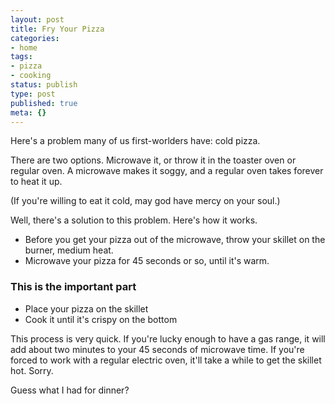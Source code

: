 ```yaml
---
layout: post
title: Fry Your Pizza
categories:
- home
tags:
- pizza
- cooking
status: publish
type: post
published: true
meta: {}
---
```


Here's a problem many of us first-worlders have: cold pizza.

There are two options. Microwave it, or throw it in the toaster oven or regular oven. A microwave makes it soggy, and a regular oven takes forever to heat it up.

(If you're willing to eat it cold, may god have mercy on your soul.)

Well, there's a solution to this problem. Here's how it works.

* Before you get your pizza out of the microwave, throw your skillet on the burner, medium heat.
* Microwave your pizza for 45 seconds or so, until it's warm.

### This is the important part

* Place your pizza on the skillet
* Cook it until it's crispy on the bottom

This process is very quick. If you're lucky enough to have a gas range, it will add about two minutes to your 45 seconds of microwave time. If you're forced to work with a regular electric oven, it'll take a while to get the skillet hot. Sorry.

Guess what I had for dinner?
